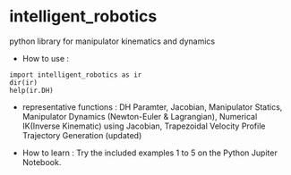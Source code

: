 # intelligent_robotics
python library for manipulator kinematics and dynamics

- How to use : 
```
import intelligent_robotics as ir
dir(ir)
help(ir.DH)
```

- representative functions : 
DH Paramter, Jacobian, Manipulator Statics, Manipulator Dynamics (Newton-Euler & Lagrangian), Numerical IK(Inverse Kinematic) using Jacobian, Trapezoidal Velocity Profile Trajectory Generation (updated)

- How to learn :
Try the included examples 1 to 5 on the Python Jupiter Notebook.
